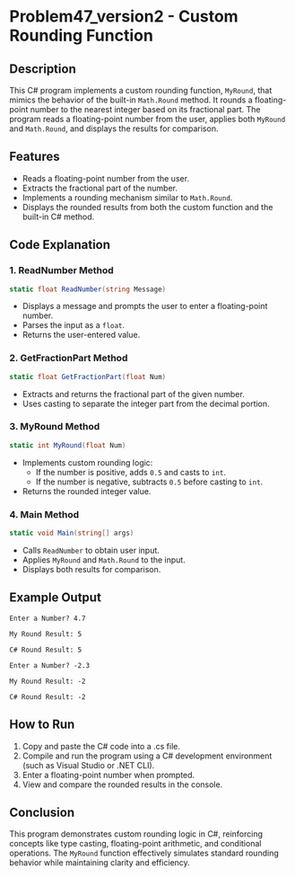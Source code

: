 # Problem47_version2 - Custom Rounding Function

## Description

This C# program implements a custom rounding function, `MyRound`, that mimics the behavior of the built-in `Math.Round` method. It rounds a floating-point number to the nearest integer based on its fractional part. The program reads a floating-point number from the user, applies both `MyRound` and `Math.Round`, and displays the results for comparison.

## Features

- Reads a floating-point number from the user.
- Extracts the fractional part of the number.
- Implements a rounding mechanism similar to `Math.Round`.
- Displays the rounded results from both the custom function and the built-in C# method.

## Code Explanation

### 1. **ReadNumber Method**

```csharp
static float ReadNumber(string Message)
```

- Displays a message and prompts the user to enter a floating-point number.
- Parses the input as a `float`.
- Returns the user-entered value.

### 2. **GetFractionPart Method**

```csharp
static float GetFractionPart(float Num)
```

- Extracts and returns the fractional part of the given number.
- Uses casting to separate the integer part from the decimal portion.

### 3. **MyRound Method**

```csharp
static int MyRound(float Num)
```

- Implements custom rounding logic:
  - If the number is positive, adds `0.5` and casts to `int`.
  - If the number is negative, subtracts `0.5` before casting to `int`.
- Returns the rounded integer value.

### 4. **Main Method**

```csharp
static void Main(string[] args)
```

- Calls `ReadNumber` to obtain user input.
- Applies `MyRound` and `Math.Round` to the input.
- Displays both results for comparison.

## Example Output

```
Enter a Number? 4.7

My Round Result: 5

C# Round Result: 5
```

```
Enter a Number? -2.3

My Round Result: -2

C# Round Result: -2
```

## How to Run

1. Copy and paste the C# code into a .cs file.
2. Compile and run the program using a C# development environment (such as Visual Studio or .NET CLI).
3. Enter a floating-point number when prompted.
4. View and compare the rounded results in the console.

## Conclusion

This program demonstrates custom rounding logic in C#, reinforcing concepts like type casting, floating-point arithmetic, and conditional operations. The `MyRound` function effectively simulates standard rounding behavior while maintaining clarity and efficiency.


